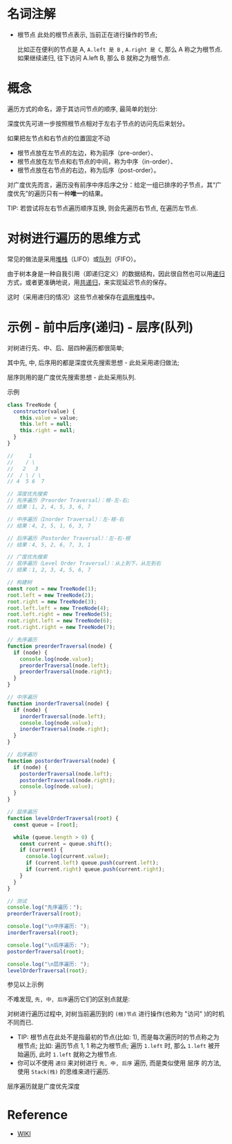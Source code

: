 # 名词注解

- 根节点
  此处的根节点表示, 当前正在进行操作的节点;

  比如正在便利的节点是 A, `A.left 是 B` , `A.right 是 C`, 那么 A 称之为根节点.
  如果继续递归, 往下访问 A.left B, 那么 B 就称之为根节点.

# 概念

遍历方式的命名，源于其访问节点的顺序, 最简单的划分: 

深度优先可进一步按照根节点相对于左右子节点的访问先后来划分。

如果把左节点和右节点的位置固定不动

- 根节点放在左节点的左边，称为前序（pre-order）、
- 根节点放在左节点和右节点的中间，称为中序（in-order）、
- 根节点放在右节点的右边，称为后序（post-order）。

对广度优先而言，遍历没有前序中序后序之分：给定一组已排序的子节点，其“广度优先”的遍历只有一种**唯一**的结果。

TIP:  若尝试将左右节点遍历顺序互换, 则会先遍历右节点, 在遍历左节点.

# 对树进行遍历的思维方式

常见的做法是采用[堆栈](https://zh.wikipedia.org/wiki/%E5%A0%86%E6%A0%88)（LIFO）或[队列](https://zh.wikipedia.org/wiki/%E9%98%9F%E5%88%97)（FIFO）。

由于树本身是一种自我引用（即递归定义）的数据结构，因此很自然也可以用[递归](https://zh.wikipedia.org/wiki/%E9%80%92%E5%BD%92)方式，或者更准确地说，用[共递归](https://zh.wikipedia.org/wiki/%E5%85%B1%E9%80%92%E5%BD%92)，来实现延迟节点的保存。

这时（采用递归的情况）这些节点被保存在[调用堆栈](https://zh.wikipedia.org/wiki/%E5%91%BC%E5%8F%AB%E5%A0%86%E7%96%8A)中。

# 示例 - 前中后序(递归) - 层序(队列)

对树进行先、中、后、层四种遍历都很简单;

其中先, 中, 后序用的都是深度优先搜索思想 - 此处采用递归做法; 

层序则用的是广度优先搜索思想 - 此处采用队列.

示例

```js
class TreeNode {
  constructor(value) {
    this.value = value;
    this.left = null;
    this.right = null;
  }
}

//     1
//    / \
//   2   3
//  / \ / \
// 4  5 6  7

// 深度优先搜索
// 先序遍历（Preorder Traversal）：根-左-右;
// 结果：1, 2, 4, 5, 3, 6, 7

// 中序遍历（Inorder Traversal）：左-根-右
// 结果：4, 2, 5, 1, 6, 3, 7

// 后序遍历（Postorder Traversal）：左-右-根
// 结果：4, 5, 2, 6, 7, 3, 1

// 广度优先搜索
// 层序遍历（Level Order Traversal）：从上到下，从左到右
// 结果：1, 2, 3, 4, 5, 6, 7

// 构建树
const root = new TreeNode(1);
root.left = new TreeNode(2);
root.right = new TreeNode(3);
root.left.left = new TreeNode(4);
root.left.right = new TreeNode(5);
root.right.left = new TreeNode(6);
root.right.right = new TreeNode(7);

// 先序遍历
function preorderTraversal(node) {
  if (node) {
    console.log(node.value);
    preorderTraversal(node.left);
    preorderTraversal(node.right);
  }
}

// 中序遍历
function inorderTraversal(node) {
  if (node) {
    inorderTraversal(node.left);
    console.log(node.value);
    inorderTraversal(node.right);
  }
}

// 后序遍历
function postorderTraversal(node) {
  if (node) {
    postorderTraversal(node.left);
    postorderTraversal(node.right);
    console.log(node.value);
  }
}

// 层序遍历
function levelOrderTraversal(root) {
  const queue = [root];

  while (queue.length > 0) {
    const current = queue.shift();
    if (current) {
      console.log(current.value);
      if (current.left) queue.push(current.left);
      if (current.right) queue.push(current.right);
    }
  }
}

// 测试
console.log("先序遍历：");
preorderTraversal(root);

console.log("\n中序遍历: ");
inorderTraversal(root);

console.log("\n后序遍历: ");
postorderTraversal(root);

console.log("\n层序遍历: ");
levelOrderTraversal(root);
```

参见以上示例

不难发现, `先, 中, 后序`遍历它们的区别点就是: 

对树进行遍历过程中, 对树当前遍历到的 `(根)节点` 进行操作(也称为 "访问" )的时机不同而已.

- TIP: 根节点在此处不是指最初的节点(比如: 1), 而是每次遍历时的节点称之为根节点;
  比如: 遍历节点 1, 1 称之为根节点;  遍历 `1.left`  时, 那么 `1.left`  被开始遍历, 此时 `1.left`  就称之为根节点.
- 你可以不使用 `递归` 来对树进行 `先, 中, 后序` 遍历, 而是类似使用 层序 的方法, 使用 `Stack(栈)` 的思维来进行遍历.

层序遍历就是广度优先深度



# Reference

- [WIKI](https://zh.wikipedia.org/zh-cn/%E6%A0%91%E7%9A%84%E9%81%8D%E5%8E%86#:~:text=%E5%A6%82%E6%9E%9C%E6%8A%8A%E5%B7%A6%E8%8A%82%E7%82%B9%E5%92%8C,%E5%BA%8F%EF%BC%88post%2Dorder%EF%BC%89%E3%80%82) 